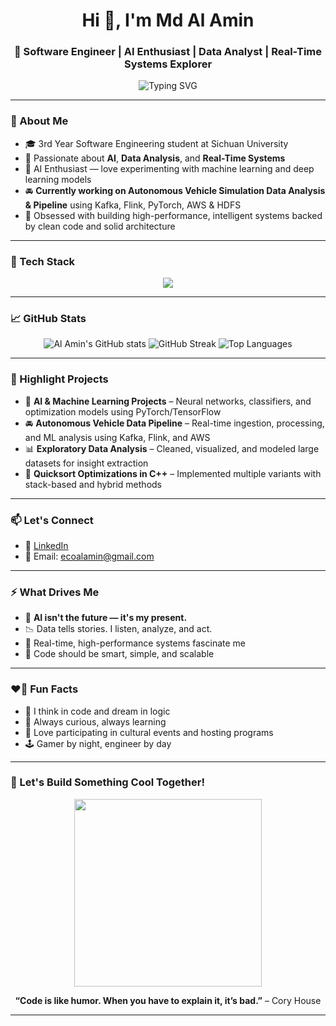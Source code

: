 <h1 align="center">Hi 👋, I'm Md Al Amin</h1>
<h3 align="center">🚀 Software Engineer | AI Enthusiast | Data Analyst | Real-Time Systems Explorer</h3>

<p align="center">
  <img src="https://readme-typing-svg.herokuapp.com?font=Fira+Code&duration=3000&pause=1000&color=00F7FF&center=true&vCenter=true&width=435&lines=Engineer+by+Discipline;AI+Enthusiast+by+Passion;Data+Driven.+Logic+Obsessed.+🚀" alt="Typing SVG" />
</p>

---

### 🧠 About Me
- 🎓 3rd Year Software Engineering student at Sichuan University  
- 🔬 Passionate about **AI**, **Data Analysis**, and **Real-Time Systems**  
- 🤖 AI Enthusiast — love experimenting with machine learning and deep learning models  
- 🚘 **Currently working on Autonomous Vehicle Simulation Data Analysis & Pipeline** using Kafka, Flink, PyTorch, AWS & HDFS  
- 🧪 Obsessed with building high-performance, intelligent systems backed by clean code and solid architecture  

---

### 🧰 Tech Stack

<p align="center">
  <img src="https://skillicons.dev/icons?i=cpp,java,py,flask,nodejs,js,mysql,postgres,kafka,spark,aws,docker,git,linux,vscode,tensorflow,pytorch,hadoop" />
</p>

---

### 📈 GitHub Stats

<p align="center">
  <img src="https://github-readme-stats.vercel.app/api?username=alaminxtration&show_icons=true&theme=radical&count_private=true" alt="Al Amin's GitHub stats" />
  <img src="https://github-readme-streak-stats.herokuapp.com/?user=alaminxtration&theme=radical" alt="GitHub Streak" />
  <img src="https://github-readme-stats.vercel.app/api/top-langs/?username=alaminxtration&layout=compact&theme=radical" alt="Top Languages" />
</p>

---

### 🚀 Highlight Projects

- 🤖 **AI & Machine Learning Projects** – Neural networks, classifiers, and optimization models using PyTorch/TensorFlow  
- 🚘 **Autonomous Vehicle Data Pipeline** – Real-time ingestion, processing, and ML analysis using Kafka, Flink, and AWS  
- 📊 **Exploratory Data Analysis** – Cleaned, visualized, and modeled large datasets for insight extraction  
- 🧮 **Quicksort Optimizations in C++** – Implemented multiple variants with stack-based and hybrid methods  

---

### 📫 Let's Connect
- 💼 [LinkedIn](https://www.linkedin.com/in/alaminxtraction//)  
- 📧 Email: ecoalamin@gmail.com  

---

### ⚡ What Drives Me

- 🤖 **AI isn't the future — it's my present.**  
- 📉 Data tells stories. I listen, analyze, and act.  
- 🚦 Real-time, high-performance systems fascinate me  
- 🎯 Code should be smart, simple, and scalable  

---

### ❤️‍🔥 Fun Facts

- 🧠 I think in code and dream in logic  
- 🎯 Always curious, always learning  
- 🎤 Love participating in cultural events and hosting programs  
- 🕹️ Gamer by night, engineer by day  

---

### 🦾 Let's Build Something Cool Together!

<p align="center">
  <img src="https://media.giphy.com/media/qgQUggAC3Pfv687qPC/giphy.gif" width="300" />
</p>

<p align="center">
  <strong>“Code is like humor. When you have to explain it, it’s bad.”</strong> – Cory House
</p>

---
